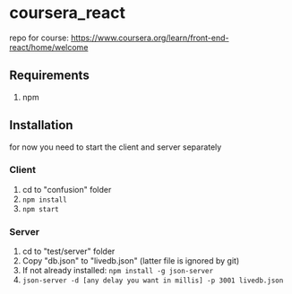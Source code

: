 
# coursera_react
repo for course: https://www.coursera.org/learn/front-end-react/home/welcome

## Requirements
 1. npm

## Installation
for now you need to start the client and server separately

### Client
 1. cd to "confusion" folder
 2. `npm install`
 3. `npm start`

### Server
1. cd to "test/server" folder
2. Copy "db.json" to "livedb.json" (latter file is ignored by git)
3. If not already installed: `npm install -g json-server`
4. `json-server -d [any delay you want in millis] -p 3001 livedb.json`
